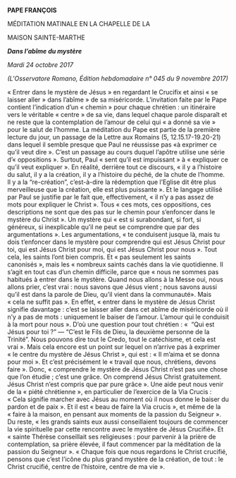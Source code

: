 **PAPE FRANÇOIS**

MÉDITATION MATINALE EN LA CHAPELLE DE LA

MAISON SAINTE-MARTHE

***Dans l’abîme du mystère***

*Mardi 24 octobre 2017*

*(L'Osservatore Romano, Édition hebdomadaire n° 045 du 9 novembre 2017)*

« Entrer dans le mystère de Jésus » en regardant le Crucifix et ainsi « se laisser aller » dans l’abîme » de sa miséricorde. L’invitation faite par le Pape contient l’indication d’un « chemin » pour chaque chrétien : un itinéraire vers le véritable « centre » de sa vie, dans lequel chaque parole disparaît et ne reste que la contemplation de l’amour de celui qui « a donné sa vie » pour le salut de l’homme. La méditation du Pape est partie de la première lecture du jour, un passage de la Lettre aux Romains (5, 12.15.17-19.20-21) dans lequel il semble presque que Paul ne réussisse pas «à exprimer ce qu’il veut dire ». C’est un passage au cours duquel l’apôtre utilise une série d’« oppositions ». Surtout, Paul « sent qu’il est impuissant » à « expliquer ce qu’il veut expliquer ». En réalité, derrière tout ce discours, « il y a l’histoire du salut, il y a la création, il y a l’histoire du péché, de la chute de l’homme. Il y a la “re-création”, c’est-à-dire la rédemption que l’Eglise dit être plus merveilleuse que la création, elle est plus puissante ». Et le langage utilisé par Paul se justifie par le fait que, effectivement, « il n’y a pas assez de mots pour expliquer le Christ ». Tous « ces mots, ces oppositions, ces descriptions ne sont que des pas sur le chemin pour s’enfoncer dans le mystère du Christ ». Un mystère qui « est si surabondant, si fort, si généreux, si inexplicable qu’il ne peut se comprendre que par des argumentations ». Les argumentations, « te conduisent jusque là, mais tu dois t’enfoncer dans le mystère pour comprendre qui est Jésus Christ pour toi, qui est Jésus Christ pour moi, qui est Jésus Christ pour nous ». Tout cela, les saints l’ont bien compris. Et « pas seulement les saints canonisés », mais les « nombreux saints cachés dans la vie quotidienne. Il s’agit en tout cas d’un chemin difficile, parce que « nous ne sommes pas habitués à entrer dans le mystère. Quand nous allons à la Messe oui, nous allons prier, c’est vrai : nous savons que Jésus vient ; nous savons aussi qu’il est dans la parole de Dieu, qu’il vient dans la communauté». Mais « cela ne suffit pas ». En effet, « entrer dans le mystère de Jésus Christ signifie davantage : c’est se laisser aller dans cet abîme de miséricorde où il n’y a pas de mots : uniquement le baiser de l’amour. L’amour qui le conduisit à la mort pour nous ». D’où une question pour tout chrétien : «  “Qui est Jésus pour toi ?” — “C’est le Fils de Dieu, la deuxième personne de la Trinité”. Nous pouvons dire tout le Credo, tout le catéchisme, et cela est vrai ». Mais cela encore est un point sur lequel on n’arrive pas à exprimer « le centre du mystère de Jésus Christ », qui est : « Il m’aima et se donna pour moi ». Et c’est précisément le « travail que nous, chrétiens, devons faire ». Donc, « comprendre le mystère de Jésus Christ n’est pas une chose que l’on étudie ; c’est une grâce. On comprend Jésus Christ gratuitement. Jésus Christ n’est compris que par pure grâce ». Une aide peut nous venir de la « piété chrétienne », en particulier de l’exercice de la Via Crucis : « Cela signifie marcher avec Jésus au moment où il nous donne le baiser du pardon et de paix ». Et il est « beau de faire la Via crucis », et même de la « faire à la maison, en pensant aux moments de la passion du Seigneur ». Du reste, « les grands saints eux aussi conseillaient toujours de commencer la vie spirituelle par cette rencontre avec le mystère de Jésus Crucifié». Et « sainte Thérèse conseillait ses religieuses : pour parvenir à la prière de contemplation, sa prière élevée, il faut commencer par la méditation de la passion du Seigneur ». « Chaque fois que nous regardons le Christ crucifié, pensons que c’est l’icône du plus grand mystère de la création, de tout : le Christ crucifié, centre de l’histoire, centre de ma vie ».
